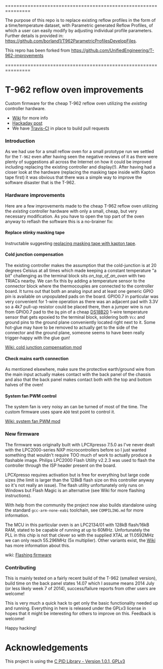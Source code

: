 ===============================================================

The purpose of this repo is to replace existing reflow profiles in the form of a time/temperature dataset, with Parametric generated Reflow Profiles, of which a user can easily modify by adjusting individual profile parameters.  Further details is provided in:  https://github.com/borland1/T962ParametricProfilesDevelopFiles.

This repro has been forked from https://github.com/UnifiedEngineering/T-962-improvements
 
 ===============================================================
 
 T-962 reflow oven improvements
==============================
Custom firmware for the cheap T-962 reflow oven utilizing the _existing_ controller hardware.

 - [Wiki] for more info
 - [Hackaday post]
 - We have [Travis-CI] in place to build pull requests

### Introduction

As we had use for a small reflow oven for a small prototype run we settled for the `T-962` even after having seen the negative reviews of it as there were plenty of suggestions all across the Internet on how it could be improved including replacing the existing controller and display(!). After having had a closer look at the hardware (replacing the masking tape inside with Kapton tape first) it was obvious that there was a simple way to improve the software disaster that is the T-962.


### Hardware improvements

Here are a few improvements made to the cheap T-962 reflow oven utilizing the _existing_ controller hardware with only a small, cheap, but very necessary modification. As you have to open the top part of the oven anyway to reflash the software this is a no-brainer fix:

#### Replace stinky masking tape

Instructable suggesting [replacing masking tape with kapton tape](http://www.instructables.com/id/T962A-SMD-Reflow-Oven-FixHack/?ALLSTEPS).

#### Cold junction compensation

The existing controller makes the assumption that the cold-junction is at 20 degrees Celsius at all times which made keeping a constant temperature "a bit" challenging as the terminal block sits _on_top_of_an_oven_ with two TRIACs nearby.
We can fix this by adding a temperature sensor to the connector block where the thermocouples are connected to the controller board.
It turns out that both an analog input and at least one generic GPIO pin is available on unpopulated pads on the board. GPIO0.7 in particular was very convenient for 1-wire operation as there was an adjacent pad with 3.3V so a 4k7 pull-up resistor could be placed there, then a jumper wire is run from GPIO0.7 pad to the `Dq` pin of a cheap [DS18B20] 1-wire temperature sensor that gets epoxied to the terminal block, soldering both `Vcc` and ground pins to the ground plane conveniently located right next to it. Some hot-glue may have to be removed to actually get to the side of the connector and the ground plane, someone seems to have been really trigger-happy with the glue gun!

[Wiki: cold junction compensation mod](https://github.com/UnifiedEngineering/T-962-improvements/wiki)


#### Check mains earth connection

As mentioned elsewhere, make sure the protective earth/ground wire from the main input actually makes contact with the back panel of the chassis and also that the back panel makes contact both with the top and bottom halves of the oven!

#### System fan PWM control

The system fan is very noisy an can be turned of most of the time. The custom firmware uses spare `ADO` test point to control it.

[Wiki: system fan PWM mod](https://github.com/UnifiedEngineering/T-962-improvements/wiki/System-fan-control)

### New firmware

The firmware was originally built with LPCXpresso 7.5.0 as I've never dealt with the LPC2000-series NXP microcontrollers before so I just wanted something that wouldn't require TOO much of work to actually produce a flashable image. Philips LPC2000 Flash Utility v2.2.3 was used to flash the controller through the ISP header present on the board.

LPCXpresso requires activation but is free for everything but large code sizes (the limit is larger than the 128kB flash size on this controller anyway so it's not really an issue). The flash utility unfortunately only runs on Windows but Flash Magic is an alternative (see Wiki for more flashing instructions).

With help from the community the project now also builds standalone using the standard `gcc-arm-none-eabi` toolchain, see `COMPILING.md` for more information.

The MCU in this particular oven is an LPC2134/01 with 128kB flash/16kB RAM, stated to be capable of running at up to 60MHz. Unfortunately the PLL in this chip is not that clever so with the supplied XTAL at 11.0592MHz we can only reach 55.296MHz (5x multiplier). Other variants exist, the [Wiki] has more information about this.

wiki: [Flashing firmware]

### Contributing
This is mainly tested on a fairly recent build of the T-962 (smallest version), build time on the back panel states 14.07 which I assume means 2014 July (or less likely week 7 of 2014), success/failure reports from other users are welcome!

This is very much a quick hack to get only the basic functionality needed up and running. Everything in here is released under the GPLv3 license in hopes that it might be interesting for others to improve on this. Feedback is welcome!

Happy hacking!

# Acknowledgements
This project is using the [C PID Library - Version 1.0.1, GPLv3]

[wiki]: https://github.com/UnifiedEngineering/T-962-improvements/wiki
[Travis-CI]: https://travis-ci.org/UnifiedEngineering/T-962-improvements
[Flashing firmware]: https://github.com/UnifiedEngineering/T-962-improvements/wiki/Flashing-the-LPC21xx-controller
[DS18B20]: http://datasheets.maximintegrated.com/en/ds/DS18B20.pdf
[hackaday post]: http://hackaday.com/2014/11/27/improving-the-t-962-reflow-oven/
[C PID Library - Version 1.0.1, GPLv3]:https://github.com/mblythe86/C-PID-Library
